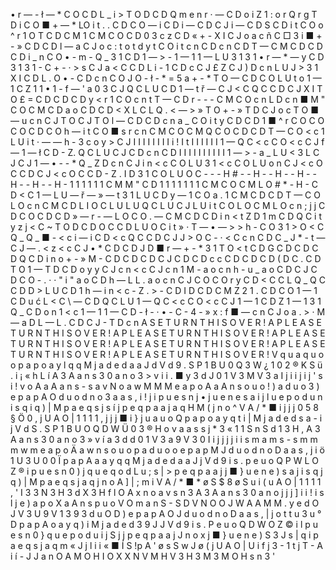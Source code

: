 • r — - ł — * C O C D L _ i > T O D C D Q m e n r · — C D o i Z 1 : o r Q r g T D i C O ■ + — * LO i t . . C D C O — i C D i — C D C J i — C D S C D i t C O o ^ r 1 O T C D C M 1 C M C O C D 0 3 c z C D « + - X I C J o a c ñ C □ 3 i ■ + - » C D C D l — a C J o c : t o t d y t C O i t c n C D c n C D T — C M C D C D C D i _ n C O • - m - Q _ 3 1 C D 1 — > - 1 — 1 1 — L U 3 1 3 1 • r — * — y C D 3 1 3 1 - C + - · > s C J a < C C D L i - 1 C D c C J £ Z C J ) D c n L U J > 3 1 X I C D L . O • - C D c n C O J O - ł - * = 5 a + - * T O — C D C O L U t o 1 — 1 C Z 1 1 • 1 - f — ' a 0 3 C J Q C L U C D 1 — t ř — C J < C Q C C D C J X I T O £ = C D C D C D y < r 1 C O c n t T — C D r - - - C M C O c n L D c n ■ M " C O C M C D a o C D C D < X L C L Q . < — > » T O + - » T D C J o c T O ■ — u c n C J T O C J T O l — C D C D c n a _ C O i t y C D C D 1 ■ ^ r C O C O C O C D C O h — i t C O ■ s r c n C M C O C M Q C O C D C D T — C O < c 1 L U i t · — — h - 3 c o y > C J I I I I I I I I i ! I t I I I I I I 1 — Q C < c C O < c C J f — 1 — ł C D - Z. Q C L U C J C D c n C D I I I I I I I I I I 1 — > - a _ L U < 3 L C J C J 1 — • - - * Q _ Z D c n C J i n < c C O L U 3 1 < c C O L U o n C J < c O C C D C J < c O C C D - Z . I D 3 1 C O L U O C - - - H # - - H - - H - - H - - H - - H - - H - 1 1 1 1 1 1 C M M " C D 1 1 1 1 1 1 1 C M C O C M L O # * - H - C D < C 1 — L U — ř — » — t 3 1 L U C D y — 1 C O a . 1 C M C D C D T — C O L O c n C M C D L I O C L U L U Q C L U C J L U i t C O L O C M L O c n ; j j C D C O C D C D » — r - — L O C O . — C M C D C D i n < t Z D 1 m C D Q C i t y z j < C ~ T O D C D O C C D L U O C i t » · T — • — > > h - C O 3 1 > O < C Q _ Q _ ■ - < c i — i C D < c Q C C D C J J > O C - · < C c n C D C _ J * - t — C J — . < z < c C J • * C D C D J D ■ r — + - * 3 1 T O < t C D G C D C D C D Q C D i n o + - » M - C D C D C D C J C D C D c c C D C D C D ( D C . C D T O 1 — T D C D o y y C J c n < c C J c n 1 M - a o c n h - u _ a o C D C J C D C O - . · · " i " a o C D h — L L . a o c n C J C O C O r y C D < C C L Q _ Q C C D D > L U C D 1 h — i n < c - Z . > - C D I D C D C M Z 2 1 . C D C O 1 — 1 C D u ć L < C \ — C D Q C L U 1 — Q C < c C O < c C J 1 — 1 C D Z 1 — 1 3 1 Q _ C D o n 1 < c 1 — 1 1 — C D - ł - · • - C - 4 - » x : f ■ — c n C J o a . > · M — a D L — L . C D C J - T D c n A S E T U R N T H I S O V E R ! A P L E A S E T U R N T H I S O V E R ! A P L E A S E T U R N T H I S O V E R ! A P L E A S E T U R N T H I S O V E R ! A P L E A S E T U R N T H I S O V E R ! A P L E A S E T U R N T H I S O V E R ! A P L E A S E T U R N T H I S O V E R ! V q u a q u o o p a p o a y l q q M j a d e d a a J d V d 9 . S P 1 B U 0 Q 3 W ¿ 1 0 2 ® K S ü . i ¡ « h L í A 3 A a n s 3 0 a n o 3 > v i i . ■ y 3 d J 0 1 V 3 M V 3 a I j i i j i j ' s i ! v o A a A a n s - s a v N o a w M M M e a p o A a A n s o u o ! ) a d u o 3 ) e p a p A O d u o d n o 3 a a s , i ! j i p u e s n j • j u e n e s a i j l u e p o d u n i s q i q ) | M p a e q s j s í j p e q p a a j a q H M ( j n o ^ V A / * ■ i j j j 0 5 8 § Ö 0 , j U A O | 1 1 1 1 , j j j ■ i } j u a u o Q p a p o a y q t i | M j a d e d s a - i j V d S . S P 1 B U O Q D W Ü 0 3 ® H o v a a s s j * 3 « 1 1 S n S d 1 3 H , A 3 A a n s 3 0 a n o 3 » v í a 3 d d 0 1 V 3 a 9 V 3 0 I i j j j j i i s m a m s - s m m m w m e a p o Ä a w n s o u o p a d u o o e p a p M J d u o d n o D a a s , j i ö 1 U 3 U 0 0 Ï p a p A a a y q q M j a d e d a a J j V d 9 i s . p e u o Q P W L O Z ® i p u e s n 0 ) j q u e q o d L u ; s | > p e q p a a j j ■ } u e n e ) s a j i s q j q ) | M p a e q s j a q j n o A ] | ; m i V A / * ■ * ø S $ 8 ø S u i ( u A O | 1 1 1 1 , ' I 3 3 N 3 H 3 d X 3 H f l O A x n o a v s n 3 A 3 A a n s 3 0 a n o j j j ] i i ! i s l j e ) a p o X a A n s p u o V O m a n S - S D V N O O J W A A M M . y e d O J V 3 U 9 V 1 3 9 3 d u O D ) e p a p A O J d u o d n o D a a s , | j o t t u 3 u ° D p a p A o a y q ) i M j a d e d 3 9 J J V d 9 i s . P e u o Q D W O Z © i l p u e s n 0 } q u e p o d u i j S j j p e q p a a j J n o x j ■ } u e n e ) S 3 J s | q i p a e q s j a q m « J j l i i « ■ Í S !p A ' ø s S w J ø ( j U A O | U i f j 3 - 1 t j T - A i í - J J a n O A M O H I O X X N V M H V 3 H 3 M 3 M O H s n 3 '